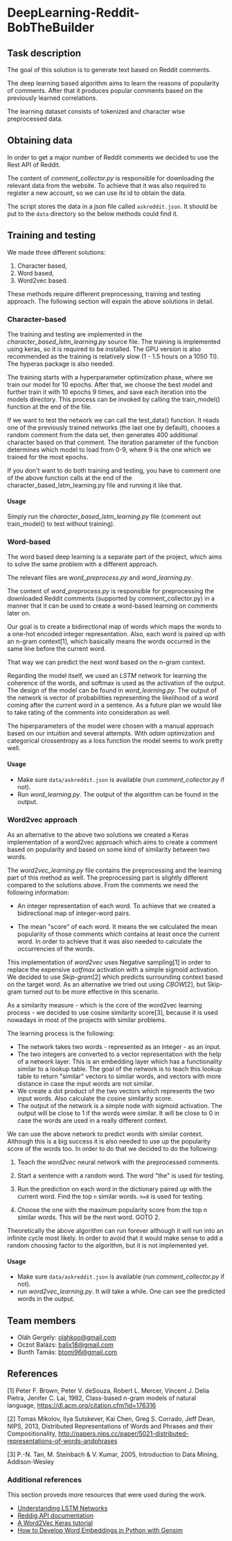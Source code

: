 # DeepLearning-Reddit-BobTheBuilder

## Task description

The goal of this solution is to generate text based on Reddit comments.

The deep learning based algorithm aims to learn the reasons of popularity of
comments. After that it produces popular comments based on the previously
learned correlations.

The learning dataset consists of tokenized and character wise preprocessed data.

## Obtaining data

In order to get a major number of Reddit comments we decided to use the Rest API
of Reddit.

The content of *comment_collector.py* is responsible for downloading the
relevant data from the website. To achieve that it was also required to register
a new account, so we can use its id to obtain the data.

The script stores the data in a json file called `askreddit.json`. It should be
put to the `data` directory so the below methods could find it.

## Training and testing

We made three different solutions:

1. Character based,
2. Word based, 
3. Word2vec based.

These methods require different preprocessing, training and testing approach.
The following section will expain the above solutions in detail.

### Character-based

The training and testing are implemented in the
*character_based_lstm_learning.py* source file. The training is implemented
using keras, so it is required to be installed. The GPU version is also
recommended as the training is relatively slow (1 - 1.5 hours on a 1050 TI). The
hyperas package is also needed.

The training starts with a hyperparameter optimization phase, where we train our
model for 10 epochs. After that, we choose the best model and further train it
with 10 epochs 9 times, and save each iteration into the models directory. This
process can be invoked by calling the train_model() function at the end of the
file.

If we want to test the network we can call the test_data() function. It reads
one of the previously trained networks (the last one by default), chooses a
random comment from the data set, then generates 400 additional character based
on that comment. The iteration parameter of the function determines which model
to load from 0-9, where 9 is the one which we trained for the most epochs.

If you don't want to do both training and testing, you have to comment one of
the above function calls at the end of the character_based_lstm_learning.py file
and running it like that.

#### Usage

Simply run the *character_based_lstm_learning.py* file (comment out train_model() to test without training).

### Word-based

The word based deep learning is a separate part of the project, which aims to
solve the same problem with a different approach.

The relevant files are *word_preprocess.py* and *word_learning.py*.

The content of *word_preprocess.py* is responsible for preprocessing the
downloaded Reddit comments (supported by comment_collector.py) in a manner that
it can be used to create a word-based learning on comments later on.

Our goal is to create a bidirectional map of words which maps the words to
a one-hot encoded integer representation. Also, each word is paired up with an
n-gram context[1], which basically means the words occurred in the same
line before the current word.

That way we can predict the next word based on the n-gram context.

Regarding the model itself, we used an *LSTM* network for learning the coherence
of the words, and softmax is used as the activation of the output. The design of
the model can be found in *word_learning.py*. The output of the network is
vector of probabilities representing the likelihood of a word coming after the
current word in a sentence. As a future plan we would like to take rating of the
comments into consideration as well.

The hiperparameters of the model were chosen with a manual approach based on our
intuition and several attempts. With *adam* optimization and categorical
crossentropy as a loss function the model seems to work pretty well.

#### Usage

- Make sure `data/askreddit.json` is available (run *comment_collector.py* if
  not).
- Run *word_learning.py*. The output of the algorithm can be found in the
  output.

### Word2vec approach

As an alternative to the above two solutions we created a Keras implementation
of a word2vec approach which aims to create a comment based on popularity and
based on some kind of similarity between two words.

The *word2vec_learning.py* file contains the preprocessing and the learning part
of this method as well. The preprocessing part is slightly different compared to
the solutions above. From the comments we need the following information:

- An integer representation of each word. To achieve that we created a
  bidirectional map of integer-word pairs.

- The mean "score" of each word. It means the we calculated the mean popularity
  of those comments which contains at least once the current word. In order to
  achieve that it was also needed to calculate the occurrencies of the words.


This implementation of *word2vec* uses Negative sampling[1] in order to
replace the expensive *sotfmax* activation with a simple sigmoid activation. We
decided to use *Skip-gram*[2] which predicts surrounding context based on the target
word. As an alternative we tried out using *CBOW*[2], but Skip-gram turned out to be
more effective in this scenario.

As a similarity measure - which is the core of the word2vec learning process -
we decided to use cosine similarity score[3], because it is used nowadays in most
of the projects with similar problems.

The learning process is the following:
- The network takes two words - represented as an integer - as an input.
- The two integers are converted to a vector representation with the help of a
  network layer. This is an embedding layer which has a functionality
  similar to a lookup table. The goal of the network is to teach this lookup
  table to return "similar" vectors to similar words, and vectors with more
  distance in case the input words are not similar.
- We create a dot product of the two vectors which represents the two input
  words. Also calculate the cosine similarity score.
- The output of the network is a simple node with sigmoid activation. The output
  will be close to 1 if the words were similar. It will be close to 0 in case
  the words are used in a really different context.

We can use the above network to predict words with similar context. Although
this is a big success it is also needed to use up the popularity score of the
words too. In order to do that we decided to do the following:

1. Teach the *word2vec* neural network with the preprocessed comments.

2. Start a sentence with a random word. The word "the" is used for testing.

3. Run the prediction on each word in the dictionary paired up with the current
   word. Find the top `n` similar words. `n=8` is used for testing.

4. Choose the one with the maximum popularity score from the top n similar
   words. This will be the next word. GOTO 2.

Theoretically the above algorithm can run forever although it will run into an
infinite cycle most likely. In order to avoid that it would make sense to add a
random choosing factor to the algorithm, but it is not implemented yet.

#### Usage

- Make sure `data/askreddit.json` is available (run *comment_collector.py* if
  not).
- run *word2vec_learning.py*. It will take a while. One can see the predicted
  words in the output.

## Team members

- Oláh Gergely: olahkoo@gmail.com
- Oczot Balázs: balix18@gmail.com
- Bunth Tamás: btomi96@gmail.com

## References

[1] Peter F. Brown, Peter V. deSouza, Robert L. Mercer, Vincent J. Delia Pietra,
Jenifer C. Lai, 1992, Class-based n-gram models of natural language, https://dl.acm.org/citation.cfm?id=176316

[2] Tomas Mikolov, Ilya Sutskever, Kai Chen, Greg S. Corrado, Jeff Dean, NIPS, 2013, Distributed Representations of Words and Phrases and their Compositionality, http://papers.nips.cc/paper/5021-distributed-representations-of-words-andphrases

[3] P.-N. Tan, M. Steinbach & V. Kumar, 2005, Introduction to Data Mining,
Addison-Wesley

### Additional references

This section proveds more resources that were used during the work.

- [Understanding LSTM Networks](http://colah.github.io/posts/2015-08-Understanding-LSTMs/)
- [Reddig API documentation](https://www.reddit.com/dev/api/)
- [A Word2Vec Keras tutorial](http://adventuresinmachinelearning.com/word2vec-keras-tutorial/)
- [How to Develop Word Embeddings in Python with Gensim](https://machinelearningmastery.com/develop-word-embeddings-python-gensim/)

